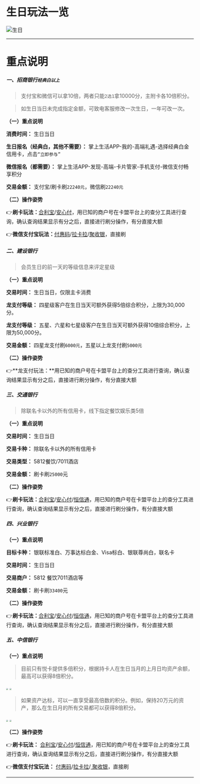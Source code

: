 # 生日玩法一览

![生日](https://cos.zjkmkj.com/media/2025/01/06/c7994909f16b8a7b51d93190a213501f-2.webp)

---

# 重点说明

##### 一、招商银行`经典白以上`

> 支付宝和微信可以拿10倍，两者只能`2选1`拿10000分，主附卡各10倍积分。

> 如生日当日未完成指定金额，可致电客服修改一次生日，一年可改一次。

**（一）重点说明**

**消费时间：** 生日当日

**生日报名（经典白，其他不需要）：** 掌上生活APP-我的-高端礼遇-选择经典白金信用卡，点击`“立即参与”`

**微信报名（都需要）：** 掌上生活APP-发现-高端-卡片管家-手机支付-微信支付畅享积分

**交易金额：** 支付宝/刷卡刷`22240元`，微信刷`22240元`

**（二）操作姿势**

👉**刷卡玩法：**[合利宝](tool/hlb.md)/[安心付](tool/axf.md)，用已知的商户号在卡盟平台上的查分工具进行查询，确认查询结果显示有分之后，直接进行刷分操作，有分直接大额

👉**微信支付宝玩法：**[付惠码](tool/ysq.md)/[拉卡拉](tool/lkl.md)/[聚收银](tool/jsy.md)，直接刷

##### 二、建设银行

> 会员生日的前一天的等级信息来评定星级

**（一）重点说明**

**交易时间：** 生日当日，仅限主卡消费

**龙支付等级：** 四星级客户在生日当天可额外获得5倍综合积分，上限为30,000分。

**龙支付等级：** 五星、六星和七星级客户在生日当天可额外获得10倍综合积分，上限为50,000分。

**交易金额：** 四星龙支付刷`6000元`，五星以上龙支付刷`5000元`

**（二）操作姿势**

👉**龙支付玩法：**用已知的商户号在卡盟平台上的查分工具进行查询，确认查询结果显示有分之后，直接进行刷分操作，有分直接大额

##### 三、交通银行

> 除联名卡以外的所有信用卡，线下指定餐饮娱乐类5倍

**（一）重点说明**

**交易时间：** 生日当日

**交易卡种：** 除联名卡以外的所有信用卡

**交易类型：** 5812餐饮/7011酒店

**交易金额：** 刷卡刷`25000`元

**（二）操作姿势**

👉**刷卡玩法：**[合利宝](tool/hlb.md)/[安心付](tool/axf.md)/[恒信通](tool/hxt.md)，用已知的商户号在卡盟平台上的查分工具进行查询，确认查询结果显示有分之后，直接进行刷分操作，有分直接大额

##### 四、兴业银行

**（一）重点说明**

**目标卡种：** 银联标准白、万事达标白金、Visa标白、银联尊尚白，联名卡

**交易时间：** 生日当日

**交易商户：** 5812 餐饮7011酒店等

**交易金额：** 刷卡刷`33400`元

**（二）操作姿势**

👉**刷卡玩法：**[合利宝](tool/hlb.md)/[安心付](tool/axf.md)/[恒信通](tool/hxt.md)，用已知的商户号在卡盟平台上的查分工具进行查询，确认查询结果显示有分之后，直接进行刷分操作，有分直接大额

##### 五、中信银行

**（一）重点说明**

> 目前只有悦卡提供多倍积分，根据持卡人在生日当月的上月日均资产余额，最高可以获得8倍积分。

<img src="https://cos.zjkmkj.com/media/2024/08/20/60644044235c8b259032a8793f3acb7a-2.webp" style="zoom:30%;" />

<img src="https://cos.zjkmkj.com/media/2024/08/20/60644044235c8b259032a8793f3acb7a-2.webp" style="zoom:30%;" />

> 如果资产达标，可以一直享受最高倍数的积分。例如，保持20万元的资产，那么在生日月的所有交易都可以获得8倍积分。

<img src="https://cos.zjkmkj.com/media/2024/08/20/a1bf849e2d5561e062d7eafef0375104-2.webp" style="zoom:30%;" />

<img src="https://cos.zjkmkj.com/media/2024/08/20/a1bf849e2d5561e062d7eafef0375104-2.webp" style="zoom:30%;" />

**（二）操作姿势**

👉**刷卡玩法：** [合利宝](tool/hlb.md)/[安心付](tool/axf.md)/[恒信通](tool/hxt.md)，用已知的商户号在卡盟平台上的查分工具进行查询，确认查询结果显示有分之后，直接进行刷分操作，有分直接大额

👉**微信支付宝玩法：** [付惠码](tool/ysq.md)/[拉卡拉](tool/lkl.md)/[ 聚收银](tool/jsy.md)，直接刷

---
